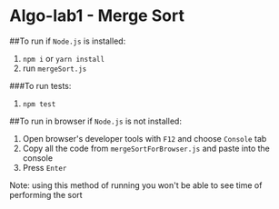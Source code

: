 # Algo-lab1 - Merge Sort

##To run if `Node.js` is installed:
1. `npm i` or `yarn install`
2. run `mergeSort.js`

###To run tests:
1. `npm test`

##To run in browser if `Node.js` is not installed:
1. Open browser's developer tools with `F12` and choose `Console` tab
2. Copy all the code from `mergeSortForBrowser.js` and paste into the console
3. Press `Enter`

Note: using this method of running you won't be able to see time of performing the sort 		